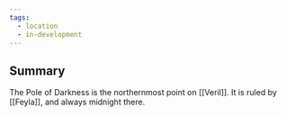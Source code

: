 ```yaml
---
tags:
  - location
  - in-development
---
```

## Summary

The Pole of Darkness is the northernmost point on [[Veril]]. It is ruled by [[Feyla]], and always midnight there.